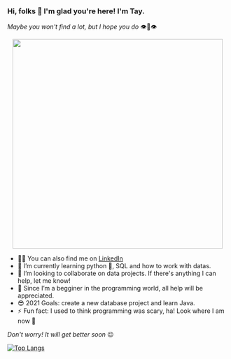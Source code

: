 ### Hi, folks 👋 I'm glad you're here! I'm Tay.
_Maybe you won't find a lot, but I hope you do_ 👁️👄👁️

<p align="center">
  <img src=https://media.giphy.com/media/XtfYIuXRuPzMnh4GwK/giphy.gif width="480">
</p>

- 👨‍💻 You can also find me on [LinkedIn](https://www.linkedin.com/in/taynara-vitorino/)
- 🌱 I’m currently learning python 🐍, SQL and how to work with datas.
- 👯 I’m looking to collaborate on data projects. If there's anything I can help, let me know!
- 🤔 Since I’m a begginer in the programming world, all help will be appreciated.
- 😎 2021 Goals: create a new database project and learn Java.
- ⚡ Fun fact: I used to think programming was scary, ha! Look where I am now 🧐

_Don't worry! It will get better soon_ 😉

[![Top Langs](https://github-readme-stats.vercel.app/api/top-langs/?username=taybalau&layout=compact&theme=radical)](https://github.com/taybalau/github-readme-stats)

